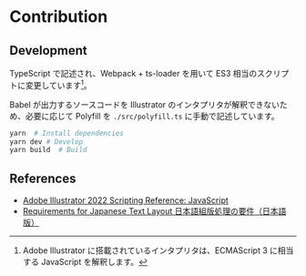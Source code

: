 # Contribution
## Development
TypeScript で記述され、Webpack + ts-loader を用いて ES3 相当のスクリプトに変更しています[^es3]。  

Babel が出力するソースコードを Illustrator のインタプリタが解釈できないため、必要に応じて Polyfill を `./src/polyfill.ts` に手動で記述しています。

```bash
yarn  # Install dependencies
yarn dev # Develop
yarn build  # Build
```

## References
- [Adobe Illustrator 2022 Scripting Reference: JavaScript](https://developer.adobe.com/console/servicesandapis)
- [Requirements for Japanese Text Layout
日本語組版処理の要件（日本語版）](https://www.w3.org/TR/jlreq/)

[^es3]: Adobe Illustrator に搭載されているインタプリタは、ECMAScript 3 に相当する JavaScript を解釈します。
